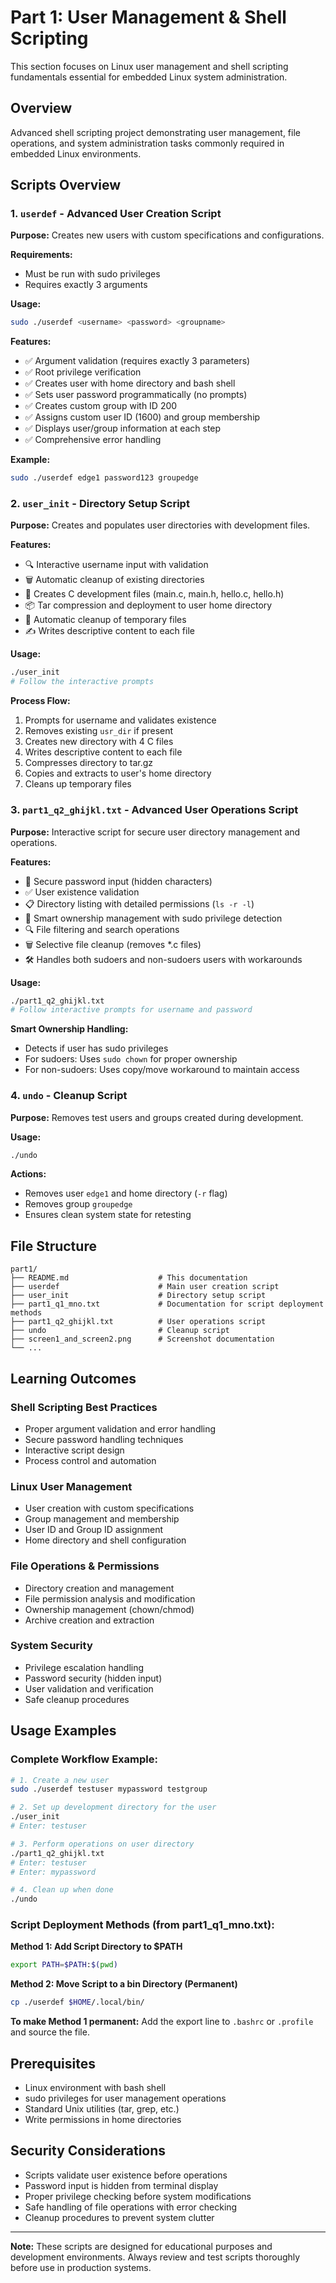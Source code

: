 # Part 1: User Management & Shell Scripting

This section focuses on Linux user management and shell scripting fundamentals essential for embedded Linux system administration.

## Overview

Advanced shell scripting project demonstrating user management, file operations, and system administration tasks commonly required in embedded Linux environments.

## Scripts Overview

### 1. `userdef` - Advanced User Creation Script

**Purpose:** Creates new users with custom specifications and configurations.

**Requirements:** 
- Must be run with sudo privileges
- Requires exactly 3 arguments

**Usage:**
```bash
sudo ./userdef <username> <password> <groupname>
```

**Features:**
- ✅ Argument validation (requires exactly 3 parameters)
- ✅ Root privilege verification
- ✅ Creates user with home directory and bash shell
- ✅ Sets user password programmatically (no prompts)
- ✅ Creates custom group with ID 200
- ✅ Assigns custom user ID (1600) and group membership
- ✅ Displays user/group information at each step
- ✅ Comprehensive error handling

**Example:**
```bash
sudo ./userdef edge1 password123 groupedge
```

### 2. `user_init` - Directory Setup Script

**Purpose:** Creates and populates user directories with development files.

**Features:**
- 🔍 Interactive username input with validation
- 🗑️ Automatic cleanup of existing directories
- 📁 Creates C development files (main.c, main.h, hello.c, hello.h)
- 📦 Tar compression and deployment to user home directory
- 🧹 Automatic cleanup of temporary files
- ✍️ Writes descriptive content to each file

**Usage:**
```bash
./user_init
# Follow the interactive prompts
```

**Process Flow:**
1. Prompts for username and validates existence
2. Removes existing `usr_dir` if present
3. Creates new directory with 4 C files
4. Writes descriptive content to each file
5. Compresses directory to tar.gz
6. Copies and extracts to user's home directory
7. Cleans up temporary files

### 3. `part1_q2_ghijkl.txt` - Advanced User Operations Script

**Purpose:** Interactive script for secure user directory management and operations.

**Features:**
- 🔐 Secure password input (hidden characters)
- ✅ User existence validation
- 📋 Directory listing with detailed permissions (`ls -r -l`)
- 👤 Smart ownership management with sudo privilege detection
- 🔍 File filtering and search operations
- 🗑️ Selective file cleanup (removes *.c files)
- 🛠️ Handles both sudoers and non-sudoers users with workarounds

**Usage:**
```bash
./part1_q2_ghijkl.txt
# Follow interactive prompts for username and password
```

**Smart Ownership Handling:**
- Detects if user has sudo privileges
- For sudoers: Uses `sudo chown` for proper ownership
- For non-sudoers: Uses copy/move workaround to maintain access

### 4. `undo` - Cleanup Script

**Purpose:** Removes test users and groups created during development.

**Usage:**
```bash
./undo
```

**Actions:**
- Removes user `edge1` and home directory (`-r` flag)
- Removes group `groupedge`
- Ensures clean system state for retesting

## File Structure

```
part1/
├── README.md                    # This documentation
├── userdef                      # Main user creation script
├── user_init                    # Directory setup script  
├── part1_q1_mno.txt             # Documentation for script deployment methods
├── part1_q2_ghijkl.txt          # User operations script
├── undo                         # Cleanup script
├── screen1_and_screen2.png      # Screenshot documentation
└── ...
```

## Learning Outcomes

### Shell Scripting Best Practices
- Proper argument validation and error handling
- Secure password handling techniques
- Interactive script design
- Process control and automation

### Linux User Management
- User creation with custom specifications
- Group management and membership
- User ID and Group ID assignment
- Home directory and shell configuration

### File Operations & Permissions
- Directory creation and management
- File permission analysis and modification
- Ownership management (chown/chmod)
- Archive creation and extraction

### System Security
- Privilege escalation handling
- Password security (hidden input)
- User validation and verification
- Safe cleanup procedures

## Usage Examples

### Complete Workflow Example:

```bash
# 1. Create a new user
sudo ./userdef testuser mypassword testgroup

# 2. Set up development directory for the user
./user_init
# Enter: testuser

# 3. Perform operations on user directory
./part1_q2_ghijkl.txt
# Enter: testuser
# Enter: mypassword

# 4. Clean up when done
./undo
```

### Script Deployment Methods (from part1_q1_mno.txt):

**Method 1: Add Script Directory to $PATH**
```bash
export PATH=$PATH:$(pwd)
```

**Method 2: Move Script to a bin Directory (Permanent)**
```bash
cp ./userdef $HOME/.local/bin/
```

**To make Method 1 permanent:**
Add the export line to `.bashrc` or `.profile` and source the file.

## Prerequisites

- Linux environment with bash shell
- sudo privileges for user management operations
- Standard Unix utilities (tar, grep, etc.)
- Write permissions in home directories

## Security Considerations

- Scripts validate user existence before operations
- Password input is hidden from terminal display
- Proper privilege checking before system modifications
- Safe handling of file operations with error checking
- Cleanup procedures to prevent system clutter

---

**Note:** These scripts are designed for educational purposes and development environments. Always review and test scripts thoroughly before use in production systems.
